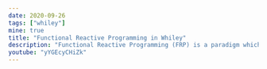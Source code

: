 ```yaml
---
date: 2020-09-26
tags: ["whiley"]
mine: true
title: "Functional Reactive Programming in Whiley"
description: "Functional Reactive Programming (FRP) is a paradigm which brings functional programming to inherently non-functional environments.  FRP has been recently popularised for building web applications through the likes of React, Angular, Elm, etc.  In this talk, I'll explore FRP for building web applications and, in particular, examine an FRP framework written in Whiley and how it works."
youtube: "yYGEcyCHiZk"
---
```

